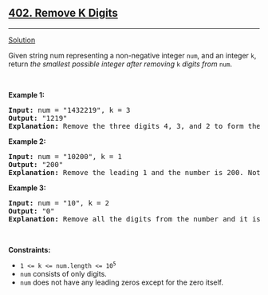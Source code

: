 <h2><a href="https://leetcode.com/problems/remove-k-digits/">402. Remove K Digits</a></h2>
<hr>
<p>
<a href="./remove_k_digits.cpp">Solution</a>
</p>
<p>Given string num representing a non-negative integer <code>num</code>, and an integer <code>k</code>, return <em>the smallest possible integer after removing</em> <code>k</code> <em>digits from</em> <code>num</code>.</p>
<p>&nbsp;</p>
<p><strong>Example 1:</strong></p>
<pre>
<strong>Input:</strong> num = "1432219", k = 3
<strong>Output:</strong> "1219"
<strong>Explanation:</strong> Remove the three digits 4, 3, and 2 to form the new number 1219 which is the smallest.
</pre>
<p><strong>Example 2:</strong></p>
<pre>
<strong>Input:</strong> num = "10200", k = 1
<strong>Output:</strong> "200"
<strong>Explanation:</strong> Remove the leading 1 and the number is 200. Note that the output must not contain leading zeroes.
</pre>
<p><strong>Example 3:</strong></p>
<pre>
<strong>Input:</strong> num = "10", k = 2
<strong>Output:</strong> "0"
<strong>Explanation:</strong> Remove all the digits from the number and it is left with nothing which is 0.
</pre>
<p>&nbsp;</p>
<p><strong>Constraints:</strong></p>
<ul>
<li><code>1 &lt;= k &lt;= num.length &lt;= 10<sup>5</sup></code></li>
<li><code>num</code> consists of only digits.</li>
<li><code>num</code> does not have any leading zeros except for the zero itself.</li>
</ul>
